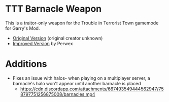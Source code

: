 # TTT Barnacle Weapon

This is a traitor-only weapon for the Trouble in Terrorist Town gamemode for Garry's Mod.


* [Original Version](https://steamcommunity.com/sharedfiles/filedetails/?id=1349701821) (original creator unknown)
* [Improved Version](https://steamcommunity.com/sharedfiles/filedetails/?id=2127906191) by Perwex


# Additions
* Fixes an issue with halos- when playing on a multiplayer server, a barnacle's halo won't appear until another barnacle is placed
    * https://cdn.discordapp.com/attachments/667493549444562947/758797751256875008/barnacles.mp4

